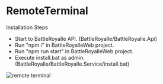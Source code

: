 # RemoteTerminal

Installation Steps

- Start to BattleRoyalle API. (BattleRoyalle/BattleRoyalle.Api)
- Run "npm i" in BattleRoyalleWeb project.
- Run "npm run start" in BattleRoyalleWeb project.
- Execute install.bat as admin. (BattleRoyalle/BattleRoyalle.Service/install.bat)

![remote terminal](https://user-images.githubusercontent.com/27451718/85806590-d1d08c80-b725-11ea-80a0-5d93d44d3c7d.jpg)
